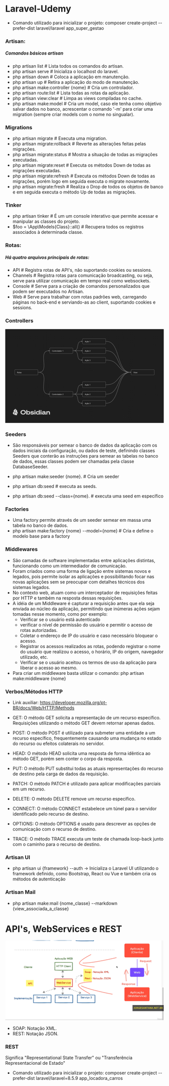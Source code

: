 # Laravel-Udemy

- Comando utilizado para inicializar o projeto: composer create-project --prefer-dist laravel/laravel app_super_gestao

### Artisan:


##### Comandos básicos artisan

- php artisan list                      # Lista todos os comandos do artisan.
- php artisan serve                     # Inicializa o localhost do laravel.
- php artisan down                      # Coloca a aplicação em manutenção.
- php artisan up                        # Retira a aplicação do modo de manutenção.
- php artisan make:controller {nome}    # Cria um controlador.
- php artisan route:list                # Lista todas as rotas da aplicação.
- php artisan view:clear                # Limpa as views compiladas no cache.
- php artisan make:model                # Cria um model, caso ele tenha como objetivo salvar dados no banco, acrescentar o comando '-m' para criar 
                                           uma migration (sempre criar models com o nome no singualar).


### Migrations

- php artisan migrate                   # Executa uma migration.
- php artisan migrate:rollback          # Reverte as alterações feitas pelas migrações.
- php artisan migrate:status            # Mostra a situação de todas as migrações executadas.
- php artisan migrate:reset             # Executa os métodos Down de todas as migrações executadas.
- php artisan migrate:refresh           # Executa os métodos Down de todas as migrações, porém logo em seguida executa o migrate novamente.
- php artisan migrate:fresh             # Realiza o Drop de todos os objetos de banco e em seguida executa o método Up de todas as migrações.


### Tinker

- php artisan tinker                    # É um um console interativo que permite acessar e manipular as classes do projeto.
- $foo = \App\Models\{Class}::all()     # Recupera todos os registros associados à determinada classe.

### Rotas:

##### Há quatro arquivos principais de rotas:

- API       # Registra rotas de API's, não suportando cookies ou sessions.
- Channels  # Registra rotas para comunicação broadcasting, ou seja, serve para utilizar comunicação em tempo real como websockets.
- Console   # Serve para a criação de comandos personalizados que podem ser executados no Artisan.
- Web       # Serve para trabalhar com rotas padrões web, carregando páginas no back-end e serviando-as ao client, suportando cookies e sessions.

### Controllers

<img src="img/representacao-mvc.png">

### Seeders

- São responsáveis por semear o banco de dados da aplicação com os dados iniciais da configuração, ou dados de teste, definindo classes Seeders que conterão as instruções para semear as tabelas no banco de dados, essas classes podem ser chamadas pela classe DatabaseSeeder.

- php artisan make:seeder {nome}.           # Cria um seeder
- php artisan db:seed                       # executa as seeds.
- php artisan db:seed --class={nome}.       # executa uma seed em específico


### Factories

- Uma factory permite através de um seeder semear em massa uma tabela no banco de dados.
- php artisan make:factory {nome} --model={nome} # Cria e define o modelo base para a factory


### Middlewares

- São camadas de software implementadas entre aplicações distintas, funcionando como um intermediador de comunicação.
- Foram criados como uma forma de ligação entre sistemas novos e legados, pois permite isolar as aplicações e possibilitando focar nas novas aplicações sem se preocupar com detalhes técnicos dos sistemas legados.
- No contexto web, atuam como um interceptador de requisições feitas por HTTP e também na resposta dessas requisições.
- A idéia de um Middleware é capturar a requisição antes que ela seja enviada ao núcleo da aplicação, permitindo que inúmeras ações sejam tomadas nesse momento, como por exemplo:
    - Verificar se o usuário está autenticado 
    - verificar o nível de permissão do usuário e permitir o acesso de rotas autorizadas.
    - Coletar o endereço de IP do usuário e caso necessário bloquear o acesso.
    - Registrar os acessos realizados as rotas, podendo registrar o nome do usuário que realizou o acesso, o horário, IP do origem, navegador utilizado, etc.
    - Verificar se o usuário aceitou os termos de uso da aplicação para liberar o acesso ao mesmo.
- Para criar um middleware basta utilizar o comando: php artisan make:middleware {nome}


### Verbos/Métodos HTTP

- Link auxiliar: https://developer.mozilla.org/pt-BR/docs/Web/HTTP/Methods

- GET: O método GET solicita a representação de um recurso específico. Requisições utilizando o método GET devem retornar apenas dados.

- POST: O método POST é utilizado para submeter uma entidade a um recurso específico, frequentemente causando uma mudança no estado do recurso ou efeitos colaterais no servidor.

- HEAD: O método HEAD solicita uma resposta de forma idêntica ao método GET, porém sem conter o corpo da resposta.

- PUT: O método PUT substitui todas as atuais representações do recurso de destino pela carga de dados da requisição.

- PATCH: O método PATCH é utilizado para aplicar modificações parciais em um recurso.

- DELETE: O método DELETE remove um recurso específico.

- CONNECT: O método CONNECT estabelece um túnel para o servidor identificado pelo recurso de destino.

- OPTIONS: O método OPTIONS é usado para descrever as opções de comunicação com o recurso de destino.

- TRACE: O método TRACE executa um teste de chamada loop-back junto com o caminho para o recurso de destino.


### Artisan UI

- php artisan ui {framework} --auth  -> Inicializa o Laravel UI utilizando o framework definido, como Bootstrap, React ou Vue e também cria os métodos de autenticação

### Artisan Mail

- php artisan make:mail {nome_classe} --markdown {view_associada_a_classe}


# API's, WebServices e REST

<img src="img/representacao-api.png">

- SOAP: Notação XML.
- REST: Notação JSON.

### REST

Significa "Representational State Transfer" ou "Transferência Representacional de Estado"

- Comando utilizado para inicializar o projeto: composer create-project --prefer-dist laravel/laravel=8.5.9 app_locadora_carros
